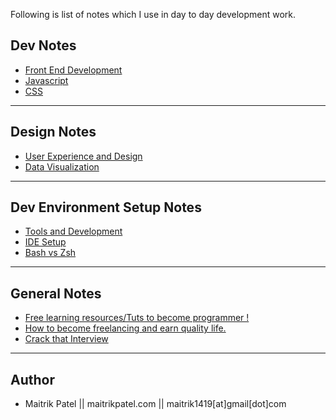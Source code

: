 Following is list of notes which I use in day to day development work.

## Dev Notes

- [Front End Development](Front_End_Development.md)
- [Javascript](JS.md)
- [CSS](css.md)

---

## Design Notes

- [User Experience and Design](UX.md)
- [Data Visualization](dataviz.md)

---

## Dev Environment Setup Notes

- [Tools and Development](Tools.md)
- [IDE Setup](Sublime.md)
- [Bash vs Zsh](Bash_Zsh.md)

---

## General Notes

- [Free learning resources/Tuts to become programmer !](Learning_Tuts.md)
- [How to become freelancing and earn quality life.](Freelancing.md)
- [Crack that Interview](Interview_Preparation.md)

---
## Author

- Maitrik Patel || maitrikpatel.com || maitrik1419[at]gmail[dot]com
